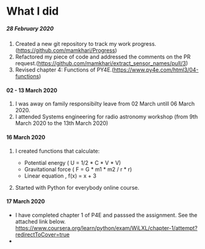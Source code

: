 # What I did
##### 28 February 2020

1. Created a new git repository to track my work progress.(https://github.com/mamkhari/Progress)
2. Refactored my piece of code and addressed the comments on the PR request.(https://github.com/mamkhari/extract_sensor_names/pull/3)
3. Revised chapter 4: Functions of PY4E.(https://www.py4e.com/html3/04-functions)

#### 02 - 13 March 2020

1.  I was away on family responsibilty leave from 02 March untill 06 March 2020.
2. I attended Systems engineering for radio astronomy workshop (from 9th March 2020 to the 13th March 2020)

#### 16 March 2020

1. I created functions that calculate:
   
   - Potential energy ( U = 1/2 * C * V * V)
   - Gravitational force ( F = G * m1 * m2 / r * r)
   - Linear equation , f(x) = x + 3
2. Started with Python for everybody online course.  

#### 17 March 2020
- I have completed chapter 1 of P4E and passsed the assignment. See the attached link below. https://www.coursera.org/learn/python/exam/WiLXL/chapter-1/attempt?redirectToCover=true
- 